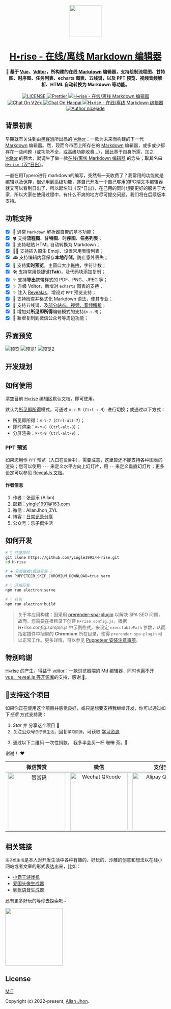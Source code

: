 <p align="center"><a href="https://nicelinks.site/tags/Markdown/?utm_source=github.com" target="_blank"><img width="100"src="https://fastly.jsdelivr.net/gh/nicejade/markdown-online-editor/src/assets/images/logo.png"></a></p>

<h1 align="center">
  <a href="https://markdown.lovejade.cn/?utm_source=github.com">H•rise - 在线/离线 Markdown 编辑器</a>
</h1>

<div align="center">
  <strong>
    📝 基于 <a href="https://nicelinks.site/post/5b1a221c0526c920d6dfaada">Vue</a>、<a href="https://hacpai.com/tag/vditor?utm_source=github.com">Vditor</a>，所构建的在线 <a href="https://nicelinks.site/tags/Markdown/?utm_source=github.com">Markdown</a> 编辑器，支持绘制流程图、甘特图、时序图、任务列表、echarts 图表、五线谱，以及 PPT 预览、视频音频解析、HTML 自动转换为 Markdown 等功能。
  </strong>
</div>

<br>

<div align="center">
  <a href="https://github.com/nicejade/markdown-online-editor">
    <img src="https://img.shields.io/github/license/nicejade/markdown-online-editor.svg" alt="LICENSE">
  </a>
  <a href="https://nicelinks.site/post/5c16083e819ae45de1453caa">
    <img src="https://img.shields.io/badge/code_style-prettier-ff69b4.svg?style=flat" alt="Prettier">
  </a>
  <a href="https://www.jeffjade.com/2019/05/31/155-H-markdown-online-editor/">
    <img src="https://img.shields.io/badge/chat-on%20blog-brightgreen.svg" alt="H•rise - 在线/离线 Markdown 编辑器">
  </a>
  <a href="https://v2ex.com/t/623128">
   <img src="https://img.shields.io/badge/Chat-on%20v2ex-brightgreen.svg" alt="Chat On V2ex">
  </a>
  <a href="https://hacpai.com/article/1558270349379">
   <img src="https://img.shields.io/badge/Chat-on%20hacpai-brightgreen.svg" alt="Chat On Hacpai">
  </a>
  <a href="https://weibo.com/H•risemarkdown">
    <img src="https://img.shields.io/badge/WeiBo-H•risemarkdown-red.svg?style=flat" alt="H•rise - 在线/离线 Markdown 编辑器">
  </a>
  <a href="https://aboutme.lovejade.cn/?utm_source=github.com">
    <img src="https://img.shields.io/badge/Author-nicejade-%23a696c8.svg" alt="Author nicejade">
  </a>
</div>

## 背景初衷

早期就有关注到由[黑客派](https://hacpai.com/?utm_source=github.com)所出品的 [Vditor](https://hacpai.com/tag/vditor?utm_source=github.com)：一款为未来而构建的下一代 [Markdown](https://nicelinks.site/tags/Markdown/?utm_source=github.com) 编辑器。然，现而今市面上所存在的 [Markdown](https://nicelinks.site/tags/Markdown/?utm_source=github.com) 编辑器，或多或少都存在一些问题（或功能不全，或高级功能收费...），因此基于自身所需，加之 [Vditor](https://hacpai.com/tag/vditor?utm_source=github.com) 的强大，就诞生了做一款[在线/离线 Markdown 编辑器](https://markdown.lovejade.cn/?utm_source=github.com) 的念头；取其名曰 [`H•rise`（汉*日出）](https://quickapp.lovejade.cn/talking-game-of-thrones/?utm_source=github.com)。

一直在用Typero进行 markdown的编写，突然有一天收费了？我常用的功能就是编辑以及保存，很少用到高级功能，遂自己开发一个自己够用的PC端文本编辑器就又可以看到日出了，所以起名叫《汉*日出》，在己用的同时想要更好的服务于大家，所以大家在使用过程中，有什么不爽的地方尽可提交问题，我们将在后续版本支持。

## 功能支持

- [x] 🎉 通常 `Markdown` 解析器自带的基本功能；
- [x] 🍀 支持**流程图**、**甘特图**、**时序图**、**任务列表**；
- [x] 🏁 支持粘贴 HTML 自动转换为 Markdown；
- [x] 💃🏻 支持插入原生 Emoji、设置常用表情列表；
- [x] 🚑 支持编辑内容保存**本地存储**，防止意外丢失；
- [x] 📝 支持**实时预览**，主窗口大小拖拽，字符计数；
- [x] 🛠 支持常用快捷键(**Tab**)，及代码块添加复制；
- [x] ✨ 支持**导出**携带样式的 PDF、PNG、JPEG 等；
- [x] ✨ 升级 Vditor，新增对 `echarts` 图表的支持；
- [x] ✨ 注入 [RevealJs](https://revealjs.com/#/)，增设对 `PPT` 预览支持；
- [x] 👏 支持检查并格式化 Markdown 语法，使其专业；
- [x] 🦑 支持五线谱、及[部分站点、视频、音频解析](https://github.com/b3log/vditor/issues/117?utm_source=hacpai.com#issuecomment-526986052)；
- [x] 🌟 增加对**所见即所得**编辑模式的支持(`⌘-⇧-M`)；
- [x] 🌟 新增复制到微信公众号等周边功能；

## 界面预览

![预览](https://fastly.jsdelivr.net/gh/yingle1991/resources@main/api/blog/tec/index/Hrise.png)
![预览1](https://fastly.jsdelivr.net/gh/yingle1991/resources@main/api/blog/tec/index/Hrise1.png)
![预览2](https://fastly.jsdelivr.net/gh/yingle1991/resources@main/api/blog/tec/index/Hrise2.png)

## 开发规划



## 如何使用

清空目前 [H•rise](https://markdown.lovejade.cn/?utm_source=github.com) 编辑区默认文档，即可使用。

默认为[所见即所得](https://hacpai.com/article/1577370404903?utm_source=github.com)模式，可通过 `⌘-⇧-M`（`Ctrl-⇧-M`）进行切换；或通过以下方式：

- 所见即所得：`⌘-⌥-7`（`Ctrl-alt-7`）；
- 即时渲染：`⌘-⌥-8`（`Ctrl-alt-8`）；
- 分屏渲染：`⌘-⌥-9`（`Ctrl-alt-9`）；

### PPT 预览

如果您用作 `PPT` 预览（入口在`设置`中），需要注意，这里暂还不能支持各种图表的渲染；您可以使用 `---` 来定义水平方向上幻灯片，用 `--` 来定义垂直幻灯片；更多设定可以参见 [RevealJs 文档](https://github.com/hakimel/reveal.js#table-of-contents)。

#### 作者信息

1. 作者：张迎乐 (Allan)
2. 邮箱：yingle1991@163.com
3. 微信：AllanJhon_ZYL
4. 博客：[日常记录分享](https://blog.rdtalk.cn)
5. 公众号：乐子侃生活

## 如何开发

```bash
# 🎉 克隆项目
git clone https://github.com/yingle1991/H-rise.git
cd H-rise

# ➕ 安装依赖(跳过安装 )
env PUPPETEER_SKIP_CHROMIUM_DOWNLOAD=true yarn

# 🚧 开始开发
npm run electron:serve

# 🚀 打包
npm run electron:build
```

> 关于本应用构建：因采用 [prerender-spa-plugin](https://github.com/chrisvfritz/prerender-spa-plugin) 以解决 SPA SEO 问题，故而，您需要在根目录下创建 `H•rise.config.js`，根据 *H•rise.config.sample.js* 中示例格式，来设定 `executablePath` 参数，从而指定插件中捆绑的 **Chromium** 所在目录，使得 `prerender-spa-plugin` 可以正常工作。更多详情，可以参见 [Puppeteer 安装注意事项](https://www.jeffjade.com/2019/06/14/156-puppeteer-robot/#%E4%B8%8B%E8%BD%BD%E5%AE%89%E8%A3%85)。

## 特别鸣谢

[H•rise](https://markdown.lovejade.cn/?utm_source=github.com) 的产生，得益于 [vditor](https://github.com/b3log/vditor)：一款浏览器端的 Md 编辑器，同时也离不开 [vue、reveal.js 等开源库](https://github.com/nicejade/markdown-online-editor/blob/master/package.json#L25-L64)的支持，感谢 🙌。

## :sparkling_heart:支持这个项目

如果你正在使用这个项目并感觉良好，或只是想要支持我继续开发，你可以通过如下*任意* 方式支持我：

1. *Star* 并 分享这个项目 :rocket:
2. 关注公众号`乐子侃生活`，回复`学习资源`，可获取 [学习资源](https://rdtalk.cn/tecBlog)

<!-- 3. 轻轻点击一次页面广告 ✨ -->

3. 通过以下二维码 一次性捐款。 我多半会买一杯 ~~咖啡~~ 茶。:tea:

谢谢！ :heart:



| 微信赞赏 | 微信 | 支付宝 |
| :---: | :---: | :---: |
| <img src="https://cloud.rdtalk.cn/main/zanshang%E5%89%AF%E6%9C%AC.png" alt="赞赏码" width=180> | <img src="https://cloud.rdtalk.cn/main/weixinz%E5%89%AF%E6%9C%AC.png" alt="Wechat QRcode" width=180>| <img src="https://cloud.rdtalk.cn/main/zhifubao%E5%89%AF%E6%9C%AC.png" alt="Alipay QRcode" width=180> |


## 相关链接

`乐子侃生活`是本人对开发生活中各种有趣的、好玩的、沙雕的创意和想法以在线小网站或者文章的形式表达出来，比如：
- [小霸王游戏机](https://game.rdtalk.cn)
- [爱国头像生成器](https://avatar.xugaoyi.com/)
- [到账语音生成器](https://zfb.xugaoyi.com/)

还有更多好玩的等你去探索吧~


<!-- <img src="https://cdn.jsdelivr.net/gh/xugaoyi/image_store@master/blog/扫码_搜索联合传播样式-标准色版.1wp8gd1mhjhc.jpg"  style="width:370px;" /> -->
<img src="https://cloud.rdtalk.cn/main/qrcode_for_gh_81ff60cc4083_258.jpg"  style="width:180px;" />

## License

[MIT](http://opensource.org/licenses/MIT)

Copyright (c) 2022-present, [Allan Jhon](https://rdtalk.cn).

